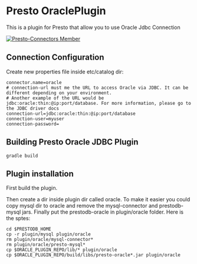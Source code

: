 # Presto OraclePlugin

This is a plugin for Presto that allow you to use Oracle Jdbc Connection

[![Presto-Connectors Member](https://img.shields.io/badge/presto--connectors-member-green.svg)](http://presto-connectors.ml)

## Connection Configuration

Create new properties file inside etc/catalog dir:

    connector.name=oracle
    # connection-url must me the URL to access Oracle via JDBC. It can be different depending on your environment.
    # Another example of the URL would be jdbc:oracle:thin:@ip:port/database. For more information, please go to the JDBC driver docs
    connection-url=jdbc:oracle:thin:@ip:port/database
    connection-user=myuser
    connection-password=


## Building Presto Oracle JDBC Plugin

    gradle build

## Plugin installation

First build the plugin.

Then create a dir inside plugin dir called oracle. To make it easier you could copy mysql dir to oracle and remove the mysql-connector and prestodb-mysql jars. Finally put the prestodb-oracle in plugin/oracle folder. Here is the sptes:

    cd $PRESTODB_HOME
    cp -r plugin/mysql plugin/oracle
    rm plugin/oracle/mysql-connector*
    rm plugin/oracle/presto-mysql*
    cp $ORACLE_PLUGIN_REPO/lib/* plugin/oracle
    cp $ORACLE_PLUGIN_REPO/build/libs/presto-oracle*.jar plugin/oracle
